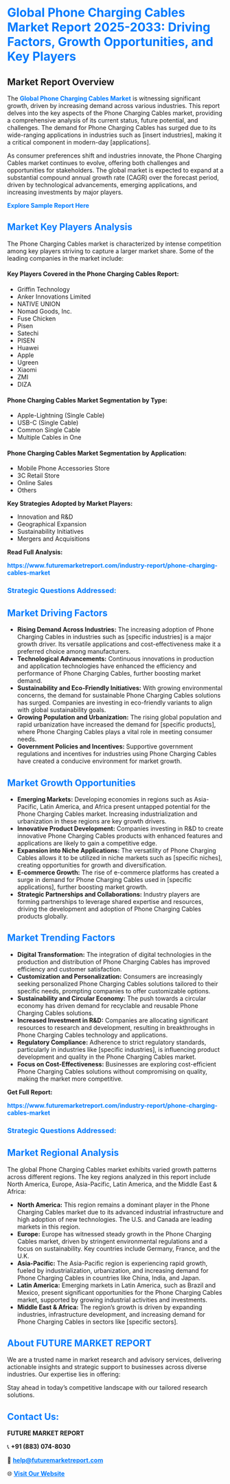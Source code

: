 <h1 style="color: #007BFF;">Global Phone Charging Cables Market Report 2025-2033: Driving Factors, Growth Opportunities, and Key Players</h1>

<section id="overview">
<h2>Market Report Overview</h2>
<p>The <a href="https://www.futuremarketreport.com/industry-report/phone-charging-cables-market" style="color: #007BFF; text-decoration: none;"><strong>Global Phone Charging Cables Market</strong></a> is witnessing significant growth, driven by increasing demand across various industries. This report delves into the key aspects of the Phone Charging Cables market, providing a comprehensive analysis of its current status, future potential, and challenges. The demand for Phone Charging Cables has surged due to its wide-ranging applications in industries such as [insert industries], making it a critical component in modern-day [applications].</p>
<p>As consumer preferences shift and industries innovate, the Phone Charging Cables market continues to evolve, offering both challenges and opportunities for stakeholders. The global market is expected to expand at a substantial compound annual growth rate (CAGR) over the forecast period, driven by technological advancements, emerging applications, and increasing investments by major players.</p>
</section>

<section id="overview">
<p><a href="https://www.futuremarketreport.com/request-sample/reportId=115257" style="color: #007BFF; text-decoration: none;"><strong>Explore Sample Report Here</strong></a></p>
</section>

<section id="key-players">
<h2 style="color: #007BFF;">Market Key Players Analysis</h2>
<p>The Phone Charging Cables market is characterized by intense competition among key players striving to capture a larger market share. Some of the leading companies in the market include:</p>
<h4>Key Players Covered in the Phone Charging Cables Report:</h4>
<ul><li>Griffin Technology</li><li>Anker Innovations Limited</li><li>NATIVE UNION</li><li>Nomad Goods, Inc.</li><li>Fuse Chicken</li><li>Pisen</li><li>Satechi</li><li>PISEN</li><li>Huawei</li><li>Apple</li><li>Ugreen</li><li>Xiaomi</li><li>ZMI</li><li>DIZA</li></ul>
<h4>Phone Charging Cables Market Segmentation by Type:</h4>
<ul><li>Apple-Lightning (Single Cable)</li><li>USB-C (Single Cable)</li><li>Common Single Cable</li><li>Multiple Cables in One</li></ul>

<h4>Phone Charging Cables Market Segmentation by Application:</h4>
<ul><li>Mobile Phone Accessories Store</li><li>3C Retail Store</li><li>Online Sales</li><li>Others</li></ul>
<p><strong>Key Strategies Adopted by Market Players:</strong></p>
<ul>
<li>Innovation and R&D</li>
<li>Geographical Expansion</li>
<li>Sustainability Initiatives</li>
<li>Mergers and Acquisitions</li>
</ul>
</section>

<section>
<p><strong>Read Full Analysis: </strong></p><a href="https://www.futuremarketreport.com/industry-report/phone-charging-cables-market" style="color: #007BFF; text-decoration: none;"><strong>https://www.futuremarketreport.com/industry-report/phone-charging-cables-market</strong></a>
<h3 style="color: #007BFF;">Strategic Questions Addressed:</h3>
</section>

<section id="driving-factors">
<h2 style="color: #007BFF;">Market Driving Factors</h2>
<ul>
<li><strong>Rising Demand Across Industries:</strong> The increasing adoption of Phone Charging Cables in industries such as [specific industries] is a major growth driver. Its versatile applications and cost-effectiveness make it a preferred choice among manufacturers.</li>
<li><strong>Technological Advancements:</strong> Continuous innovations in production and application technologies have enhanced the efficiency and performance of Phone Charging Cables, further boosting market demand.</li>
<li><strong>Sustainability and Eco-Friendly Initiatives:</strong> With growing environmental concerns, the demand for sustainable Phone Charging Cables solutions has surged. Companies are investing in eco-friendly variants to align with global sustainability goals.</li>
<li><strong>Growing Population and Urbanization:</strong> The rising global population and rapid urbanization have increased the demand for [specific products], where Phone Charging Cables plays a vital role in meeting consumer needs.</li>
<li><strong>Government Policies and Incentives:</strong> Supportive government regulations and incentives for industries using Phone Charging Cables have created a conducive environment for market growth.</li>
</ul>
</section>

<section id="growth-opportunities">
<h2 style="color: #007BFF;">Market Growth Opportunities</h2>
<ul>
<li><strong>Emerging Markets:</strong> Developing economies in regions such as Asia-Pacific, Latin America, and Africa present untapped potential for the Phone Charging Cables market. Increasing industrialization and urbanization in these regions are key growth drivers.</li>
<li><strong>Innovative Product Development:</strong> Companies investing in R&D to create innovative Phone Charging Cables products with enhanced features and applications are likely to gain a competitive edge.</li>
<li><strong>Expansion into Niche Applications:</strong> The versatility of Phone Charging Cables allows it to be utilized in niche markets such as [specific niches], creating opportunities for growth and diversification.</li>
<li><strong>E-commerce Growth:</strong> The rise of e-commerce platforms has created a surge in demand for Phone Charging Cables used in [specific applications], further boosting market growth.</li>
<li><strong>Strategic Partnerships and Collaborations:</strong> Industry players are forming partnerships to leverage shared expertise and resources, driving the development and adoption of Phone Charging Cables products globally.</li>
</ul>
</section>

<section id="trending-factors">
<h2 style="color: #007BFF;">Market Trending Factors</h2>
<ul>
<li><strong>Digital Transformation:</strong> The integration of digital technologies in the production and distribution of Phone Charging Cables has improved efficiency and customer satisfaction.</li>
<li><strong>Customization and Personalization:</strong> Consumers are increasingly seeking personalized Phone Charging Cables solutions tailored to their specific needs, prompting companies to offer customizable options.</li>
<li><strong>Sustainability and Circular Economy:</strong> The push towards a circular economy has driven demand for recyclable and reusable Phone Charging Cables solutions.</li>
<li><strong>Increased Investment in R&D:</strong> Companies are allocating significant resources to research and development, resulting in breakthroughs in Phone Charging Cables technology and applications.</li>
<li><strong>Regulatory Compliance:</strong> Adherence to strict regulatory standards, particularly in industries like [specific industries], is influencing product development and quality in the Phone Charging Cables market.</li>
<li><strong>Focus on Cost-Effectiveness:</strong> Businesses are exploring cost-efficient Phone Charging Cables solutions without compromising on quality, making the market more competitive.</li>
</ul>
</section>

<section>
<p><strong>Get Full Report: </strong></p><a href="https://www.futuremarketreport.com/industry-report/phone-charging-cables-market" style="color: #007BFF; text-decoration: none;"><strong>https://www.futuremarketreport.com/industry-report/phone-charging-cables-market</strong></a>
<h3 style="color: #007BFF;">Strategic Questions Addressed:</h3>
</section>


<section id="regional-analysis">
<h2 style="color: #007BFF;">Market Regional Analysis</h2>
<p>The global Phone Charging Cables market exhibits varied growth patterns across different regions. The key regions analyzed in this report include North America, Europe, Asia-Pacific, Latin America, and the Middle East & Africa:</p>
<ul>
<li><strong>North America:</strong> This region remains a dominant player in the Phone Charging Cables market due to its advanced industrial infrastructure and high adoption of new technologies. The U.S. and Canada are leading markets in this region.</li>
<li><strong>Europe:</strong> Europe has witnessed steady growth in the Phone Charging Cables market, driven by stringent environmental regulations and a focus on sustainability. Key countries include Germany, France, and the U.K.</li>
<li><strong>Asia-Pacific:</strong> The Asia-Pacific region is experiencing rapid growth, fueled by industrialization, urbanization, and increasing demand for Phone Charging Cables in countries like China, India, and Japan.</li>
<li><strong>Latin America:</strong> Emerging markets in Latin America, such as Brazil and Mexico, present significant opportunities for the Phone Charging Cables market, supported by growing industrial activities and investments.</li>
<li><strong>Middle East & Africa:</strong> The region’s growth is driven by expanding industries, infrastructure development, and increasing demand for Phone Charging Cables in sectors like [specific sectors].</li>
</ul>
</section>

<footer>
<h2 style="color: #007BFF;">About FUTURE MARKET REPORT</h2>
<p>We are a trusted name in market research and advisory services, delivering actionable insights and strategic support to businesses across diverse industries. Our expertise lies in offering:</p>

<p>Stay ahead in today’s competitive landscape with our tailored research solutions.</p>

<h2 style="color: #007BFF;">Contact Us:</h2>
<p><strong>FUTURE MARKET REPORT</strong></p>
<p>📞 <strong>+91 (883) 074-8030</strong></p>
<p>📧 <strong><a href="mailto:help@futuremarketreport.com" style="color: #007BFF;">help@futuremarketreport.com</a></strong></p>
<p>🌐 <strong><a href="https://www.futuremarketreport.com/" style="color: #007BFF;">Visit Our Website</a></strong></p>
</footer>